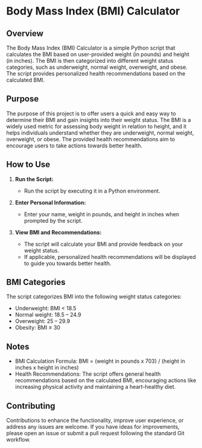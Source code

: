 # Body Mass Index (BMI) Calculator

## Overview

The Body Mass Index (BMI) Calculator is a simple Python script that calculates the BMI based on user-provided weight (in pounds) and height (in inches). The BMI is then categorized into different weight status categories, such as underweight, normal weight, overweight, and obese. The script provides personalized health recommendations based on the calculated BMI.

## Purpose

The purpose of this project is to offer users a quick and easy way to determine their BMI and gain insights into their weight status. The BMI is a widely used metric for assessing body weight in relation to height, and it helps individuals understand whether they are underweight, normal weight, overweight, or obese. The provided health recommendations aim to encourage users to take actions towards better health.

## How to Use

1. **Run the Script:**
   - Run the script by executing it in a Python environment.

2. **Enter Personal Information:**
   - Enter your name, weight in pounds, and height in inches when prompted by the script.

3. **View BMI and Recommendations:**
   - The script will calculate your BMI and provide feedback on your weight status.
   - If applicable, personalized health recommendations will be displayed to guide you towards better health.

## BMI Categories

The script categorizes BMI into the following weight status categories:

- Underweight: BMI < 18.5
- Normal weight: 18.5 – 24.9
- Overweight: 25 – 29.9
- Obesity: BMI ≥ 30

## Notes

- BMI Calculation Formula: BMI = (weight in pounds x 703) / (height in inches x height in inches)
- Health Recommendations: The script offers general health recommendations based on the calculated BMI, encouraging actions like increasing physical activity and maintaining a heart-healthy diet.

## Contributing

Contributions to enhance the functionality, improve user experience, or address any issues are welcome. If you have ideas for improvements, please open an issue or submit a pull request following the standard Git workflow.
